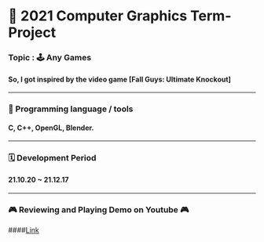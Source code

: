 # 🚀 2021 Computer Graphics Term-Project

### Topic : 🕹️ Any Games
#### So, I got inspired by the video game [Fall Guys: Ultimate Knockout]

***

### 💽 Programming language / tools
#### C, C++, OpenGL, Blender.

***

### 🗓️ Development Period
#### 21.10.20 ~ 21.12.17

***

### 🎮 Reviewing and Playing Demo on Youtube 🎮 
####[Link](https://youtu.be/tG_n6tfj5Sk)
